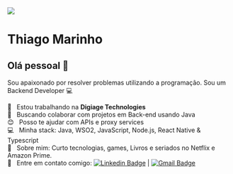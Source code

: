 <img width="auto" src="https://github.com/tgmarinho/tgmarinho/blob/master/banner.png">


# Thiago Marinho

## Olá pessoal 👋
Sou apaixonado por resolver problemas utilizando a programação.
Sou um Backend Developer :computer:

 :rocket:  &nbsp; Estou trabalhando na **Digiage Technologies**
 <br/> :purple_heart: &nbsp; Buscando colaborar com projetos em Back-end usando Java
 <br/> :blush: &nbsp; Posso te ajudar com APIs e proxy services 
 <br/> :computer: &nbsp; Minha stack: Java, WSO2, JavaScript, Node.js, React Native & Typescript
 <br/> 💬  &nbsp; Sobre mim: Curto tecnologias, games, Livros e seriados no Netflix e Amazon Prime.
 <br/> :email: &nbsp; Entre em contato comigo: [![Linkedin Badge](https://img.shields.io/badge/-ThiagoMarinho-blue?style=flat-square&logo=Linkedin&logoColor=white&link=https://www.linkedin.com/in/alexmonteiro97/)](https://www.linkedin.com/in/alexmonteiro97/) 
| 
[![Gmail Badge](https://img.shields.io/badge/-alex.mecn@gmail.com-c14438?style=flat-square&logo=Gmail&logoColor=white&link=mailto:alex.mecn@gmail.com)](mailto:alex.mecn@gmail.com)
